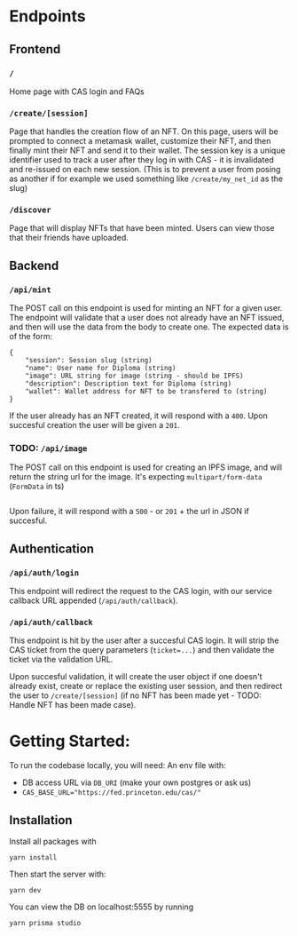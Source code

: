 # Endpoints

## Frontend

### `/`

Home page with CAS login and FAQs

### `/create/[session]`

Page that handles the creation flow of an NFT. On this page, users will be prompted to connect a metamask wallet, customize their NFT, and then finally mint their NFT and send it to their wallet. The session key is a unique identifier used to track a user after they log in with CAS - it is invalidated and re-issued on each new session. (This is to prevent a user from posing as another if for example we used something like `/create/my_net_id` as the slug)

### `/discover`

Page that will display NFTs that have been minted. Users can view those that their friends have uploaded.

## Backend

### `/api/mint`

The POST call on this endpoint is used for minting an NFT for a given user. The endpoint will validate that a user does not already have an NFT issued, and then will use the data from the body to create one. The expected data is of the form:

```
{
    "session": Session slug (string)
    "name": User name for Diploma (string)
    "image": URL string for image (string - should be IPFS)
    "description": Description text for Diploma (string)
    "wallet": Wallet address for NFT to be transfered to (string)
}
```

If the user already has an NFT created, it will respond with a `400`. Upon succesful creation the user will be given a `201`.

### TODO: `/api/image`

The POST call on this endpoint is used for creating an IPFS image, and will return the string url for the image. It's expecting `multipart/form-data` (`FormData` in ts)

```

```

Upon failure, it will respond with a `500` - or `201` + the url in JSON if succesful.

## Authentication

### `/api/auth/login`

This endpoint will redirect the request to the CAS login, with our service callback URL appended (`/api/auth/callback`).

### `/api/auth/callback`

This endpoint is hit by the user after a succesful CAS login. It will strip the CAS ticket from the query parameters (`ticket=...`) and then validate the ticket via the validation URL.

Upon succesful validation, it will create the user object if one doesn't already exist, create or replace the existing user session, and then redirect the user to `/create/[session]` (if no NFT has been made yet - TODO: Handle NFT has been made case).

# Getting Started:

To run the codebase locally, you will need:
An env file with:

- DB access URL via `DB_URI` (make your own postgres or ask us)
- `CAS_BASE_URL="https://fed.princeton.edu/cas/"`

## Installation

Install all packages with

`yarn install`

Then start the server with:

`yarn dev`

You can view the DB on localhost:5555 by running

`yarn prisma studio`
